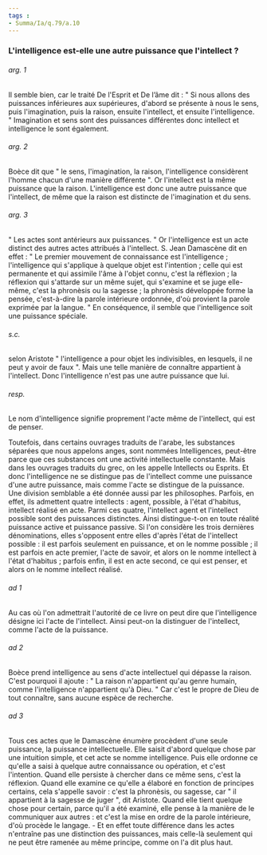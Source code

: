 ```yaml
---
tags : 
- Summa/Ia/q.79/a.10
---
```


### L'intelligence est-elle une autre puissance que l'intellect ?



###### arg. 1
Il semble bien, car le traité De l'Esprit et De l’âme dit : " Si nous allons des puissances inférieures aux supérieures, d'abord se présente à nous le sens, puis l'imagination, puis la raison, ensuite l'intellect, et ensuite l'intelligence. " Imagination et sens sont des puissances différentes donc intellect et intelligence le sont également. 

###### arg. 2
Boèce dit que " le sens, l'imagination, la raison, l'intelligence considèrent l'homme chacun d'une manière différente ". Or l'intellect est la même puissance que la raison. L'intelligence est donc une autre puissance que l'intellect, de même que la raison est distincte de l'imagination et du sens. 

###### arg. 3
" Les actes sont antérieurs aux puissances. " Or l'intelligence est un acte distinct des autres actes attribués à l'intellect. S. Jean Damascène dit en effet : " Le premier mouvement de connaissance est l'intelligence ; l'intelligence qui s'applique à quelque objet est l'intention ; celle qui est permanente et qui assimile l'âme à l'objet connu, c'est la réflexion ; la réflexion qui s'attarde sur un même sujet, qui s'examine et se juge elle-même, c'est la phronèsis ou la sagesse ; la phronèsis développée forme la pensée, c'est-à-dire la parole intérieure ordonnée, d'où provient la parole exprimée par la langue. " En conséquence, il semble que l'intelligence soit une puissance spéciale. 

###### s.c.
selon Aristote " l'intelligence a pour objet les indivisibles, en lesquels, il ne peut y avoir de faux ". Mais une telle manière de connaître appartient à l'intellect. Donc l'intelligence n'est pas une autre puissance que lui. 

###### resp.
Le nom d'intelligence signifie proprement l'acte même de l'intellect, qui est de penser. 

Toutefois, dans certains ouvrages traduits de l'arabe, les substances séparées que nous appelons anges, sont nommées Intelligences, peut-être parce que ces substances ont une activité intellectuelle constante. Mais dans les ouvrages traduits du grec, on les appelle Intellects ou Esprits. Et donc l'intelligence ne se distingue pas de l'intellect comme une puissance d'une autre puissance, mais comme l'acte se distingue de la puissance. Une division semblable a été donnée aussi par les philosophes. Parfois, en effet, ils admettent quatre intellects : agent, possible, à l'état d'habitus, intellect réalisé en acte. Parmi ces quatre, l'intellect agent et l'intellect possible sont des puissances distinctes. Ainsi distingue-t-on en toute réalité puissance active et puissance passive. Si l'on considère les trois dernières dénominations, elles s'opposent entre elles d'après l'état de l'intellect possible : il est parfois seulement en puissance, et on le nomme possible ; il est parfois en acte premier, l'acte de savoir, et alors on le nomme intellect à l'état d'habitus ; parfois enfin, il est en acte second, ce qui est penser, et alors on le nomme intellect réalisé. 

###### ad 1
Au cas où l'on admettrait l'autorité de ce livre on peut dire que l'intelligence désigne ici l'acte de l'intellect. Ainsi peut-on la distinguer de l'intellect, comme l'acte de la puissance. 

###### ad 2
Boèce prend intelligence au sens d'acte intellectuel qui dépasse la raison. C'est pourquoi il ajoute : " La raison n'appartient qu'au genre humain, comme l'intelligence n'appartient qu'à Dieu. " Car c'est le propre de Dieu de tout connaître, sans aucune espèce de recherche. 

###### ad 3
Tous ces actes que le Damascène énumère procèdent d'une seule puissance, la puissance intellectuelle. Elle saisit d'abord quelque chose par une intuition simple, et cet acte se nomme intelligence. Puis elle ordonne ce qu'elle a saisi à quelque autre connaissance ou opération, et c'est l'intention. Quand elle persiste à chercher dans ce même sens, c'est la réflexion. Quand elle examine ce qu'elle a élaboré en fonction de principes certains, cela s'appelle savoir : c'est la phronèsis, ou sagesse, car " il appartient à la sagesse de juger ", dit Aristote. Quand elle tient quelque chose pour certain, parce qu'il a été examiné, elle pense à la manière de le communiquer aux autres : et c'est la mise en ordre de la parole intérieure, d'où procède le langage. - Et en effet toute différence dans les actes n'entraîne pas une distinction des puissances, mais celle-là seulement qui ne peut être ramenée au même principe, comme on l'a dit plus haut. 

